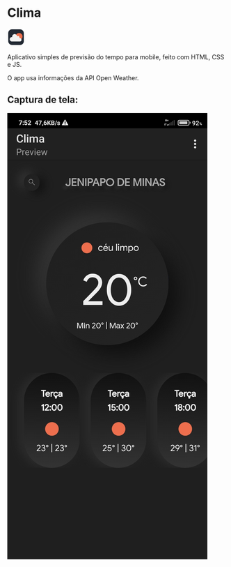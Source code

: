 # Clima

<img src="assets/img/logo.png" width="40"/> 

 Aplicativo simples de previsão do tempo para mobile, feito com HTML, CSS e JS.

O app usa informações da API Open Weather.

## Captura de tela:
<img src="assets/img/captura-de-tela.jpg" /> 
